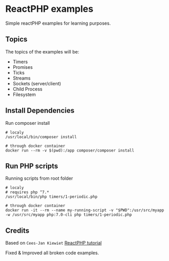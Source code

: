 ReactPHP examples
==================
Simple reactPHP examples for learning purposes.

Topics
------------------
The topics of the examples will be:

* Timers
* Promises
* Ticks
* Streams
* Sockets (server/client)
* Child Process
* Filesystem

Install Dependencies
------------------
Run composer install
```
# localy
/usr/local/bin/composer install
    
# through docker container
docker run --rm -v $(pwd):/app composer/composer install
```

Run PHP scripts
------------------
Running scripts from root folder
```
# localy
# requires php ^7.*
/usr/local/bin/php timers/1-periodic.php
    
# through docker container
docker run -it --rm --name my-running-script -v "$PWD":/usr/src/myapp -w /usr/src/myapp php:7.0-cli php timers/1-periodic.php
```

Credits
-------------------
Based on `Cees-Jan Kiewiet` <a href="https://blog.wyrihaximus.net/2015/01/reactphp-introduction/">ReactPHP tutorial</a>

Fixed & Improved all broken code examples.



